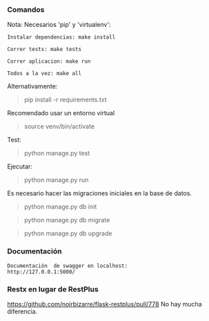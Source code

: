 
### Comandos ###
Nota: Necesarios 'pip' y 'virtualenv': 

    Instalar dependencias: make install

    Correr tests: make tests

    Correr aplicacion: make run

    Todos a la vez: make all


Alternativamente:
> pip install -r requirements.txt

Recomendado usar un entorno virtual
> source venv/bin/activate

Test:
> python manage.py test

Ejecutar:
> python manage.py run
 
 
Es necesario hacer las migraciones iniciales en la base de datos.
> python manage.py db init

> python manage.py db migrate

> python manage.py db upgrade


### Documentación  ###
    Documentación  de swagger en localhost:
    http://127.0.0.1:5000/

### Restx en lugar de RestPlus
https://github.com/noirbizarre/flask-restplus/pull/778
No hay mucha diferencia.
